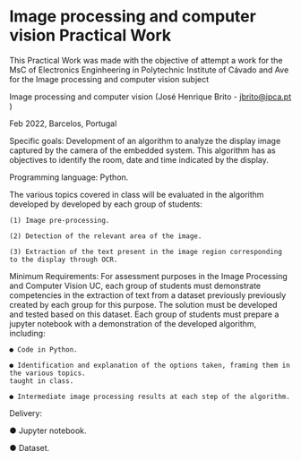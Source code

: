 # Image processing and computer vision Practical Work

This Practical Work was made with the objective of attempt a work for the MsC of Electronics Enginheering in Polytechnic Institute of Cávado and Ave for the Image processing and computer vision subject

Image processing and computer vision (José Henrique Brito - jbrito@ipca.pt )

Feb 2022, Barcelos, Portugal

Specific goals:
  Development of an algorithm to analyze the display image captured by the camera of the
  embedded system. This algorithm has as objectives to identify the room, date and time
  indicated by the display.
  
Programming language: Python.

  The various topics covered in class will be evaluated in the algorithm developed by
  developed by each group of students:
  
    (1) Image pre-processing.
    
    (2) Detection of the relevant area of the image.
    
    (3) Extraction of the text present in the image region corresponding to the display through OCR.
    
Minimum Requirements:
    For assessment purposes in the Image Processing and Computer Vision UC, each group of students must demonstrate competencies in the extraction of text from a dataset previously previously created by each group for this purpose. The solution must be developed and tested based on this dataset. Each group of students must prepare a jupyter notebook with a demonstration of the developed algorithm, including:
    
    ● Code in Python.

    ● Identification and explanation of the options taken, framing them in the various topics.
    taught in class.

    ● Intermediate image processing results at each step of the algorithm.

Delivery:

  ● Jupyter notebook.

  ● Dataset.
